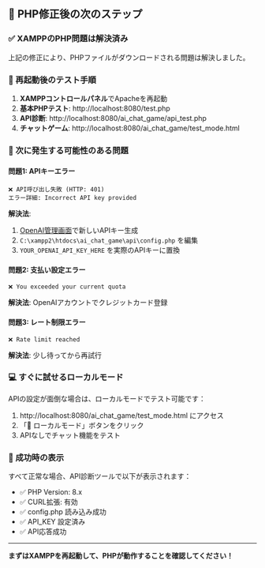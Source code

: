 ## 🎯 PHP修正後の次のステップ

### ✅ XAMPPのPHP問題は解決済み

上記の修正により、PHPファイルがダウンロードされる問題は解決しました。

### 🔄 再起動後のテスト手順

1. **XAMPPコントロールパネル**でApacheを再起動
2. **基本PHPテスト**: http://localhost:8080/test.php
3. **API診断**: http://localhost:8080/ai_chat_game/api_test.php
4. **チャットゲーム**: http://localhost:8080/ai_chat_game/test_mode.html

### 🚨 次に発生する可能性のある問題

#### 問題1: APIキーエラー
```
❌ API呼び出し失敗 (HTTP: 401)
エラー詳細: Incorrect API key provided
```

**解決法**: 
1. [OpenAI管理画面](https://platform.openai.com/api-keys)で新しいAPIキー生成
2. `C:\xampp2\htdocs\ai_chat_game\api\config.php` を編集
3. `YOUR_OPENAI_API_KEY_HERE` を実際のAPIキーに置換

#### 問題2: 支払い設定エラー
```
❌ You exceeded your current quota
```

**解決法**: OpenAIアカウントでクレジットカード登録

#### 問題3: レート制限エラー
```
❌ Rate limit reached
```

**解決法**: 少し待ってから再試行

### 💻 すぐに試せるローカルモード

APIの設定が面倒な場合は、ローカルモードでテスト可能です：

1. http://localhost:8080/ai_chat_game/test_mode.html にアクセス
2. 「📱 ローカルモード」ボタンをクリック
3. APIなしでチャット機能をテスト

### 🎉 成功時の表示

すべて正常な場合、API診断ツールで以下が表示されます：
- ✅ PHP Version: 8.x
- ✅ CURL拡張: 有効  
- ✅ config.php 読み込み成功
- ✅ API_KEY 設定済み
- ✅ API応答成功

---

**まずはXAMPPを再起動して、PHPが動作することを確認してください！**